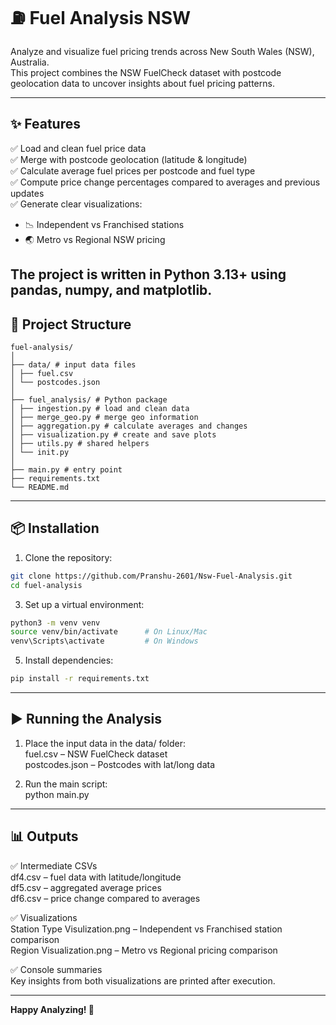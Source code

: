 # ⛽ Fuel Analysis NSW

Analyze and visualize fuel pricing trends across New South Wales (NSW), Australia.  
This project combines the NSW FuelCheck dataset with postcode geolocation data to uncover insights about fuel pricing patterns.

---

## ✨ Features

✅ Load and clean fuel price data  
✅ Merge with postcode geolocation (latitude & longitude)  
✅ Calculate average fuel prices per postcode and fuel type  
✅ Compute price change percentages compared to averages and previous updates  
✅ Generate clear visualizations:
- 📉 Independent vs Franchised stations
- 🌏 Metro vs Regional NSW pricing

The project is written in **Python 3.13+** using **pandas**, **numpy**, and **matplotlib**.
---

## 📂 Project Structure
```
fuel-analysis/
│
├── data/ # input data files
│ ├── fuel.csv
│ └── postcodes.json
│
├── fuel_analysis/ # Python package
│ ├── ingestion.py # load and clean data
│ ├── merge_geo.py # merge geo information
│ ├── aggregation.py # calculate averages and changes
│ ├── visualization.py # create and save plots
│ ├── utils.py # shared helpers
│ └── init.py
│
├── main.py # entry point
├── requirements.txt
└── README.md
```
---

## 📦 Installation

1. Clone the repository:
```bash
git clone https://github.com/Pranshu-2601/Nsw-Fuel-Analysis.git
cd fuel-analysis  
```
3. Set up a virtual environment:
```bash 
python3 -m venv venv  
source venv/bin/activate      # On Linux/Mac  
venv\Scripts\activate         # On Windows
``` 

5. Install dependencies:
```bash  
pip install -r requirements.txt  
``` 
---

## ▶️ Running the Analysis

1. Place the input data in the data/ folder:  
fuel.csv – NSW FuelCheck dataset  
postcodes.json – Postcodes with lat/long data  

2. Run the main script:  
python main.py  

---

## 📊 Outputs

✅ Intermediate CSVs  
df4.csv – fuel data with latitude/longitude  
df5.csv – aggregated average prices  
df6.csv – price change compared to averages  

✅ Visualizations  
Station Type Visulization.png – Independent vs Franchised station comparison  
Region Visualization.png – Metro vs Regional pricing comparison  

✅ Console summaries  
Key insights from both visualizations are printed after execution.

---

**Happy Analyzing! 🚀**
